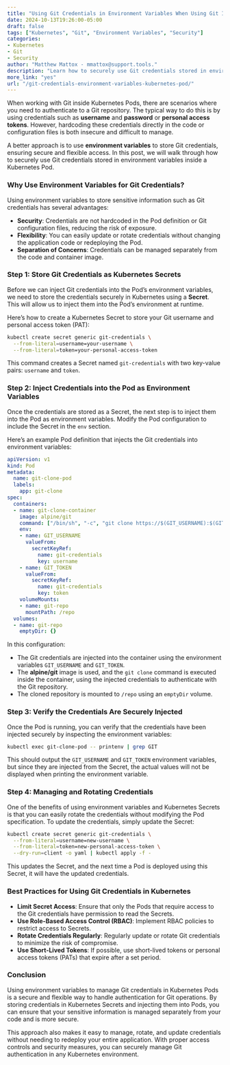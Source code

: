 ```yaml
---
title: "Using Git Credentials in Environment Variables When Using Git Inside a Kubernetes Pod"  
date: 2024-10-13T19:26:00-05:00  
draft: false  
tags: ["Kubernetes", "Git", "Environment Variables", "Security"]  
categories:  
- Kubernetes  
- Git  
- Security  
author: "Matthew Mattox - mmattox@support.tools."  
description: "Learn how to securely use Git credentials stored in environment variables when working with Git inside Kubernetes Pods."  
more_link: "yes"  
url: "/git-credentials-environment-variables-kubernetes-pod/"  
---
```


When working with Git inside Kubernetes Pods, there are scenarios where you need to authenticate to a Git repository. The typical way to do this is by using credentials such as **username** and **password** or **personal access tokens**. However, hardcoding these credentials directly in the code or configuration files is both insecure and difficult to manage.

A better approach is to use **environment variables** to store Git credentials, ensuring secure and flexible access. In this post, we will walk through how to securely use Git credentials stored in environment variables inside a Kubernetes Pod.

<!--more-->

### Why Use Environment Variables for Git Credentials?

Using environment variables to store sensitive information such as Git credentials has several advantages:

- **Security**: Credentials are not hardcoded in the Pod definition or Git configuration files, reducing the risk of exposure.
- **Flexibility**: You can easily update or rotate credentials without changing the application code or redeploying the Pod.
- **Separation of Concerns**: Credentials can be managed separately from the code and container image.

### Step 1: Store Git Credentials as Kubernetes Secrets

Before we can inject Git credentials into the Pod’s environment variables, we need to store the credentials securely in Kubernetes using a **Secret**. This will allow us to inject them into the Pod’s environment at runtime.

Here’s how to create a Kubernetes Secret to store your Git username and personal access token (PAT):

```bash
kubectl create secret generic git-credentials \
  --from-literal=username=your-username \
  --from-literal=token=your-personal-access-token
```

This command creates a Secret named `git-credentials` with two key-value pairs: `username` and `token`.

### Step 2: Inject Credentials into the Pod as Environment Variables

Once the credentials are stored as a Secret, the next step is to inject them into the Pod as environment variables. Modify the Pod configuration to include the Secret in the `env` section.

Here’s an example Pod definition that injects the Git credentials into environment variables:

```yaml
apiVersion: v1
kind: Pod
metadata:
  name: git-clone-pod
  labels:
    app: git-clone
spec:
  containers:
  - name: git-clone-container
    image: alpine/git
    command: ["/bin/sh", "-c", "git clone https://$(GIT_USERNAME):$(GIT_TOKEN)@github.com/your-repo.git /repo"]
    env:
    - name: GIT_USERNAME
      valueFrom:
        secretKeyRef:
          name: git-credentials
          key: username
    - name: GIT_TOKEN
      valueFrom:
        secretKeyRef:
          name: git-credentials
          key: token
    volumeMounts:
    - name: git-repo
      mountPath: /repo
  volumes:
  - name: git-repo
    emptyDir: {}
```

In this configuration:
- The Git credentials are injected into the container using the environment variables `GIT_USERNAME` and `GIT_TOKEN`.
- The **alpine/git** image is used, and the `git clone` command is executed inside the container, using the injected credentials to authenticate with the Git repository.
- The cloned repository is mounted to `/repo` using an `emptyDir` volume.

### Step 3: Verify the Credentials Are Securely Injected

Once the Pod is running, you can verify that the credentials have been injected securely by inspecting the environment variables:

```bash
kubectl exec git-clone-pod -- printenv | grep GIT
```

This should output the `GIT_USERNAME` and `GIT_TOKEN` environment variables, but since they are injected from the Secret, the actual values will not be displayed when printing the environment variable.

### Step 4: Managing and Rotating Credentials

One of the benefits of using environment variables and Kubernetes Secrets is that you can easily rotate the credentials without modifying the Pod specification. To update the credentials, simply update the Secret:

```bash
kubectl create secret generic git-credentials \
  --from-literal=username=new-username \
  --from-literal=token=new-personal-access-token \
  --dry-run=client -o yaml | kubectl apply -f -
```

This updates the Secret, and the next time a Pod is deployed using this Secret, it will have the updated credentials.

### Best Practices for Using Git Credentials in Kubernetes

- **Limit Secret Access**: Ensure that only the Pods that require access to the Git credentials have permission to read the Secrets.
- **Use Role-Based Access Control (RBAC)**: Implement RBAC policies to restrict access to Secrets.
- **Rotate Credentials Regularly**: Regularly update or rotate Git credentials to minimize the risk of compromise.
- **Use Short-Lived Tokens**: If possible, use short-lived tokens or personal access tokens (PATs) that expire after a set period.

### Conclusion

Using environment variables to manage Git credentials in Kubernetes Pods is a secure and flexible way to handle authentication for Git operations. By storing credentials in Kubernetes Secrets and injecting them into Pods, you can ensure that your sensitive information is managed separately from your code and is more secure.

This approach also makes it easy to manage, rotate, and update credentials without needing to redeploy your entire application. With proper access controls and security measures, you can securely manage Git authentication in any Kubernetes environment.

